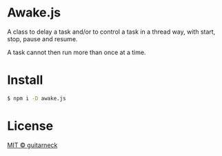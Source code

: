 # Awake.js

A class to delay a task and/or to control a task in a thread way, with start, stop, pause and resume.

A task cannot then run more than once at a time.

# Install

```bash
$ npm i -D awake.js
```

# License

[MIT © guitarneck](./LICENSE)